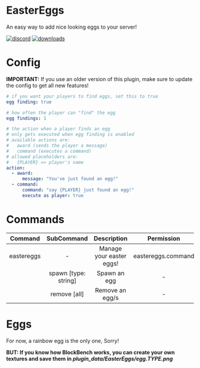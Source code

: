 # EasterEggs
An easy way to add nice looking eggs to your server!

[![discord](https://img.shields.io/discord/692324167281934386?color=informational&label=discord)](https://discord.gg/2pADFQW)
[![downloads](https://poggit.pmmp.io/shield.dl.total/EasterEggs)](https://poggit.pmmp.io/p/EasterEggs)

# Config
**IMPORTANT:** If you use an older version of this plugin, make sure to update the config to get all new features!
```yaml
# if you want your players to find eggs, set this to true
egg finding: true

# how often the player can "find" the egg
egg findings: 1

# the action when a player finds an egg
# only gets executed when egg finding is enabled
# available actions are:
#   award (sends the player a message)
#   command (executes a command)
# allowed placeholders are:
#   {PLAYER} => player's name
action:
  - award:
      message: "You've just found an egg!"
  - command:
      command: "say {PLAYER} just found an egg!"
      execute as player: true
```

# Commands
|Command|SubCommand|Description|Permission|Alias|
|:---:|:---:|:---:|:---:|:---:|
|eastereggs|-|Manage your easter eggs!|eastereggs.command|egg|
| |spawn [type: string]|Spawn an egg|-|add|
| |remove [all]|Remove an egg/s|-|delete|

# Eggs
For now, a rainbow egg is the only one, Sorry!  

**BUT: If you know how BlockBench works, you can create your own textures and save them in _plugin_data/EasterEggs/egg.TYPE.png_**